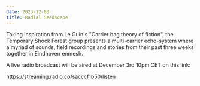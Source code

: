 ```yaml
---
date: 2023-12-03
title: Radial Seedscape
---
```

Taking inspiration from Le Guin's "Carrier bag theory of fiction", the Temporary Shock Forest group presents a multi-carrier echo-system where a myriad of sounds, field recordings and stories from their past three weeks together in Eindhoven enmesh. 

A live radio broadcast will be aired at December 3rd 10pm CET on this link: 

<https://streaming.radio.co/sacccf1b50/listen>